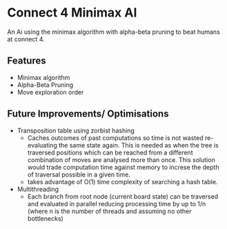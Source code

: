 
# Connect 4 Minimax AI

An Ai using the minimax algorithm with alpha-beta pruning to beat humans at connect 4.


## Features

- Minimax algorithm
- Alpha-Beta Pruning
- Move exploration order
  
## Future Improvements/ Optimisations 
- Transposition table using zorbist hashing
    - Caches outcomes of past computations so time is not wasted re-evaluating the same state again. This is needed as when the tree is traversed positions which can be reached from a different combination of moves are analysed more than once. This solution would trade computation time against memory to increse the depth of traversal possible in a given time. 
    - takes advantage of O(1) time complexity of searching a hash table.
- Multithreading
    - Each branch from root node (current board state) can be traversed and evaluated in parallel reducing processing time by up to 1/n (where n is the number of threads and assuming no other bottlenecks)

  
